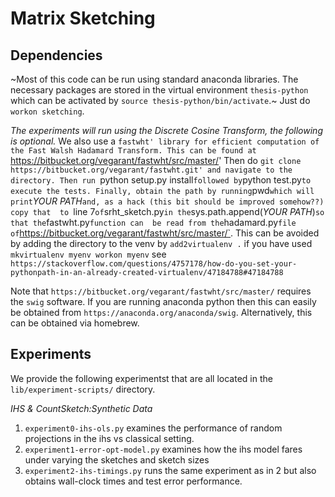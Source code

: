 # Matrix Sketching


## Dependencies
~Most of this code can be run using standard anaconda libraries.
The necessary packages are stored in the virtual environment `thesis-python` which 
can be activated by `source thesis-python/bin/activate`.~
Just do `workon sketching`.

*The experiments will run using the Discrete Cosine Transform, the following is optional.*
We also use a `fastwht' library for efficient computation of the Fast Walsh Hadamard Transform.
This can be found at `https://bitbucket.org/vegarant/fastwht/src/master/'
Then do `git clone https://bitbucket.org/vegarant/fastwht.git' and navigate to the directory.
Then run `python setup.py install` followed by `python test.py` to execute the tests.
Finally, obtain the path by running `pwd` which will print `*YOUR PATH*`and, as a hack (this bit should be improved somehow??) copy that 
to `line 7` of `srht_sketch.py` in the `sys.path.append(*YOUR PATH*)` so that the `fastwht.py` function can 
be read from the `hadamard.py` file of `https://bitbucket.org/vegarant/fastwht/src/master/`.
This can be avoided by adding the directory to the venv by `add2virtualenv .` if you have used `mkvirtualenv myenv
workon myenv` see `https://stackoverflow.com/questions/4757178/how-do-you-set-your-pythonpath-in-an-already-created-virtualenv/47184788#47184788`

Note that `https://bitbucket.org/vegarant/fastwht/src/master/` requires the `swig` software.
If you are running anaconda python then this can easily be obtained from 
`https://anaconda.org/anaconda/swig`.
Alternatively, this can be obtained via homebrew.

## Experiments
We provide the following experimentst that are all located in the `lib/experiment-scripts/` directory.

_IHS & CountSketch:Synthetic Data_
1. `experiment0-ihs-ols.py` examines the performance of random projections in the ihs vs classical setting.  
2. `experiment1-error-opt-model.py` examines how the ihs model fares under varying the sketches and sketch sizes
3. `experiment2-ihs-timings.py` runs the same experiment as in 2 but also obtains wall-clock times and test error performance.
